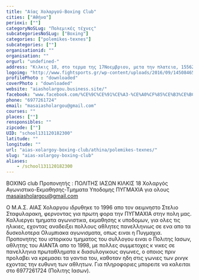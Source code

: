 ```yaml
---
title: "Aίας Χολαργού-Boxing Club"
cities: ["Αθήνα"]
perioxi: [""]
categoryNoSLug: "Πολεμικές τέχνες"
subcategoriesNoSLug: ["Boxing"]
categories: ["polemikes-texnes"]
subcategories: [""]
organisationid: ""
organisation: ""
orgurl: "undefined-"
address: "Kιλκις 18, στο τερμα της 17Νοεμβριου, μετα την πλατεια, 15562 Holargos, Greece"
logoimg: "http://www.fightsports.gr/wp-content/uploads/2016/09/14508465_1056886881095100_1900587953_n.jpg"
profilePhoto : "downloaded"
coverPhoto : "downloaded"
website: "aiasholargou.business.site/"
facebook: "www.facebook.com/%CE%9C%CE%91%CE%A3-%CE%A0%CF%85%CE%B3%CE%BC%CE%B1%CF%87%CE%B9%CE%B1%CF%82-%CE%91%CE%99%CE%91%CE%A3-%CE%A7%CE%BF%CE%BB%CE%B1%CF%81%CE%B3%CE%BF%CF%85-1684731551806793/"
phone: "6977261724"
email: "masaiasholargou@gmail.com"
courses: ""
places: [""]
rensponsibles: ""
zipcode: [""]
UID: "school131120182300"
latitude: ""
longitude: ""
url: "aias-xolargoy-boxing-club/athina/polemikes-texnes/"
slug: "aias-xolargoy-boxing-club"
aliases:
    - /school131120182300
---
```



BΟΧΙΝG club Προπονητής : ΠΟΛΙΤΗΣ ΙΑΣΩΝ ΚΙΛΚΙΣ 18 Χολαργός Αγωνιστικο-Εκμαθησης-Τμηματα Υποδομης ΠΥΓΜΑΧΙΑ για ολους masaiasholargou@gmail.com

Ο Μ.Α.Σ. ΑΙΑΣ Χολαργου ιδρυθηκε το 1996 απο τον αειμνηστο Στελιο Σταφυλαρακη, φερνοντας για πρωτη φορα την ΠΥΓΜΑΧΙΑ στην πολη μας. Καλλιεργει τμηματα αγωνιστικα, εκμαθησης κ υποδομων, για ολες τις ηλικιες, εχοντας αναδειξει πολλους αθλητες πανελληνιως σε ενα απο τα δυσκολοτερα Ολυμπιακα αγωνισματα, οπως ειναι η Πυγμαχια. Προπονητης του ιστορικου τμηματος του συλλογου ειναι ο Πολιτης Ιασων, αθλητης του ΑΙΑΝΤΑ απο το 1998, με πολλες συμμετοχες κ νικες σε πανελληνια πρωταθληματα κ διασυλογικους αγωνες, ο οποιος πριν προλαβει να κρεμασει τα γαντια του, καθοταν ηδη στις γωνιες των ρινγκ εχοντας την ευθυνη των αθλητων. Για πληροφοριες μπορειτε να καλειται στο 6977261724 (Πολιτης Ιασων).